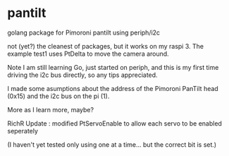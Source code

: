 # pantilt
golang package for Pimoroni pantilt using periph/i2c

not (yet?) the cleanest of packages, but it works on my raspi 3. The example test1 uses PtDelta to move the camera around.

Note I am still learning Go, just started on periph,
and this is my first time driving the i2c bus directly, so any tips appreciated.

I made some asumptions about the address of the Pimoroni PanTilt head (0x15) and the i2c bus on the pi (1).

More as I learn more, maybe?

RichR
 Update : modified PtServoEnable to allow each servo to be enabled seperately
 
 (I haven't yet tested only using one at a time... but the correct bit is set.)
 
